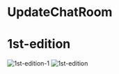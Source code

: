 # UpdateChatRoom

# 1st-edition

![1st-edition-1](https://github.com/Space48121111/UpdateChatRoom/blob/main/Screen%20Shot%202022-09-18%20at%2018.01.01.png)
![1st-edition](https://github.com/Space48121111/UpdateChatRoom/blob/main/Screen%20Shot%202022-09-18%20at%2018.01.56.png)
